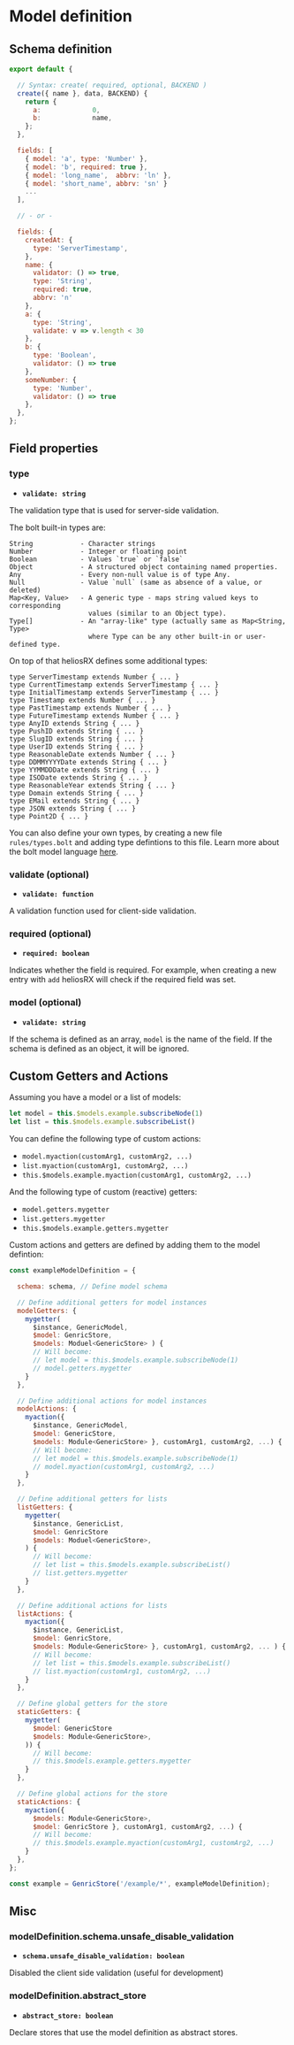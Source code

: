 # Model definition

## Schema definition

```js
export default {

  // Syntax: create( required, optional, BACKEND )
  create({ name }, data, BACKEND) {
    return {
      a:             0,
      b:             name,
    };
  },

  fields: [
    { model: 'a', type: 'Number' },
    { model: 'b', required: true },
    { model: 'long_name',  abbrv: 'ln' },
    { model: 'short_name', abbrv: 'sn' }
    ...
  ],

  // - or -

  fields: {
    createdAt: {
      type: 'ServerTimestamp',
    },
    name: {
      validator: () => true,
      type: 'String',
      required: true,
      abbrv: 'n'
    },
    a: {
      type: 'String',
      validate: v => v.length < 30
    },
    b: {
      type: 'Boolean',
      validator: () => true
    },
    someNumber: {
      type: 'Number',
      validator: () => true
    },
  },
};
```

## Field properties

### type

- **`validate: string`**

The validation type that is used for server-side validation.

The bolt built-in types are:

```
String            - Character strings
Number            - Integer or floating point
Boolean           - Values `true` or `false`
Object            - A structured object containing named properties.
Any               - Every non-null value is of type Any.
Null              - Value `null` (same as absence of a value, or deleted)
Map<Key, Value>   - A generic type - maps string valued keys to corresponding
                    values (similar to an Object type).
Type[]            - An "array-like" type (actually same as Map<String, Type>
                    where Type can be any other built-in or user-defined type.
```

On top of that heliosRX defines some additional types:

```bolt
type ServerTimestamp extends Number { ... }
type CurrentTimestamp extends ServerTimestamp { ... }
type InitialTimestamp extends ServerTimestamp { ... }
type Timestamp extends Number { ... }
type PastTimestamp extends Number { ... }
type FutureTimestamp extends Number { ... }
type AnyID extends String { ... }
type PushID extends String { ... }
type SlugID extends String { ... }
type UserID extends String { ... }
type ReasonableDate extends Number { ... }
type DDMMYYYYDate extends String { ... }
type YYMMDDDate extends String { ... }
type ISODate extends String { ... }
type ReasonableYear extends String { ... }
type Domain extends String { ... }
type EMail extends String { ... }
type JSON extends String { ... }
type Point2D { ... }
```

You can also define your own types, by creating a new file `rules/types.bolt`
and adding type defintions to this file. Learn more about the bolt model language
[here](https://github.com/FirebaseExtended/bolt/blob/master/docs/language.md).

### validate (optional)

- **`validate: function`**

A validation function used for client-side validation.

### required (optional)

- **`required: boolean`**

Indicates whether the field is required. For example, when creating a new
entry with `add` heliosRX will check if the required field was set.

### model (optional)

- **`validate: string`**

If the schema is defined as an array, `model` is the name of the field.
If the schema is defined as an object, it will be ignored.

## Custom Getters and Actions

Assuming you have a model or a list of models:

```js
let model = this.$models.example.subscribeNode(1)
let list = this.$models.example.subscribeList()
```

You can define the following type of custom actions:

- `model.myaction(customArg1, customArg2, ...)`
- `list.myaction(customArg1, customArg2, ...)`
- `this.$models.example.myaction(customArg1, customArg2, ...)`

And the following type of custom (reactive) getters:

- `model.getters.mygetter`
- `list.getters.mygetter`
- `this.$models.example.getters.mygetter`

Custom actions and getters are defined by adding them to the model defintion:

```js
const exampleModelDefinition = {

  schema: schema, // Define model schema

  // Define additional getters for model instances
  modelGetters: {
    mygetter(
      $instance, GenericModel,
      $model: GenricStore,
      $models: Moduel<GenericStore> ) {
      // Will become:
      // let model = this.$models.example.subscribeNode(1)
      // model.getters.mygetter
    }
  },

  // Define additional actions for model instances
  modelActions: {
    myaction({
      $instance, GenericModel,
      $model: GenericStore,
      $models: Module<GenericStore> }, customArg1, customArg2, ...) {
      // Will become:
      // let model = this.$models.example.subscribeNode(1)
      // model.myaction(customArg1, customArg2, ...)
    }
  },

  // Define additional getters for lists
  listGetters: {
    mygetter(
      $instance, GenericList,
      $model: GenricStore
      $models: Moduel<GenericStore>,
    ) {
      // Will become:
      // let list = this.$models.example.subscribeList()
      // list.getters.mygetter
    }
  },

  // Define additional actions for lists
  listActions: {
    myaction({
      $instance, GenericList,
      $model: GenricStore,
      $models: Module<GenericStore> }, customArg1, customArg2, ... ) {
      // Will become:
      // let list = this.$models.example.subscribeList()
      // list.myaction(customArg1, customArg2, ...)
    }
  },

  // Define global getters for the store
  staticGetters: {
    mygetter(
      $model: GenericStore
      $models: Module<GenericStore>,
    )) {
      // Will become:
      // this.$models.example.getters.mygetter
    }
  },

  // Define global actions for the store
  staticActions: {
    myaction({
      $models: Module<GenericStore>,
      $model: GenricStore }, customArg1, customArg2, ...) {
      // Will become:
      // this.$models.example.myaction(customArg1, customArg2, ...)
    }
  },
};

const example = GenricStore('/example/*', exampleModelDefinition);
```


## Misc


### modelDefinition.schema.unsafe_disable_validation

- **`schema.unsafe_disable_validation: boolean`**

Disabled the client side validation (useful for development)


### modelDefinition.abstract_store

- **`abstract_store: boolean`**

Declare stores that use the model definition as abstract stores.
